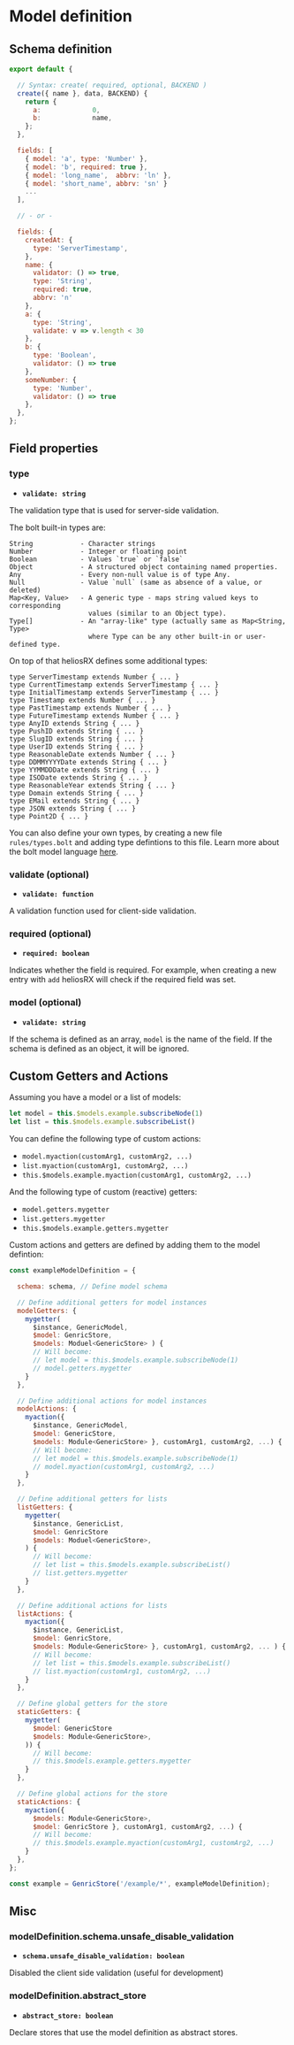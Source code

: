 # Model definition

## Schema definition

```js
export default {

  // Syntax: create( required, optional, BACKEND )
  create({ name }, data, BACKEND) {
    return {
      a:             0,
      b:             name,
    };
  },

  fields: [
    { model: 'a', type: 'Number' },
    { model: 'b', required: true },
    { model: 'long_name',  abbrv: 'ln' },
    { model: 'short_name', abbrv: 'sn' }
    ...
  ],

  // - or -

  fields: {
    createdAt: {
      type: 'ServerTimestamp',
    },
    name: {
      validator: () => true,
      type: 'String',
      required: true,
      abbrv: 'n'
    },
    a: {
      type: 'String',
      validate: v => v.length < 30
    },
    b: {
      type: 'Boolean',
      validator: () => true
    },
    someNumber: {
      type: 'Number',
      validator: () => true
    },
  },
};
```

## Field properties

### type

- **`validate: string`**

The validation type that is used for server-side validation.

The bolt built-in types are:

```
String            - Character strings
Number            - Integer or floating point
Boolean           - Values `true` or `false`
Object            - A structured object containing named properties.
Any               - Every non-null value is of type Any.
Null              - Value `null` (same as absence of a value, or deleted)
Map<Key, Value>   - A generic type - maps string valued keys to corresponding
                    values (similar to an Object type).
Type[]            - An "array-like" type (actually same as Map<String, Type>
                    where Type can be any other built-in or user-defined type.
```

On top of that heliosRX defines some additional types:

```bolt
type ServerTimestamp extends Number { ... }
type CurrentTimestamp extends ServerTimestamp { ... }
type InitialTimestamp extends ServerTimestamp { ... }
type Timestamp extends Number { ... }
type PastTimestamp extends Number { ... }
type FutureTimestamp extends Number { ... }
type AnyID extends String { ... }
type PushID extends String { ... }
type SlugID extends String { ... }
type UserID extends String { ... }
type ReasonableDate extends Number { ... }
type DDMMYYYYDate extends String { ... }
type YYMMDDDate extends String { ... }
type ISODate extends String { ... }
type ReasonableYear extends String { ... }
type Domain extends String { ... }
type EMail extends String { ... }
type JSON extends String { ... }
type Point2D { ... }
```

You can also define your own types, by creating a new file `rules/types.bolt`
and adding type defintions to this file. Learn more about the bolt model language
[here](https://github.com/FirebaseExtended/bolt/blob/master/docs/language.md).

### validate (optional)

- **`validate: function`**

A validation function used for client-side validation.

### required (optional)

- **`required: boolean`**

Indicates whether the field is required. For example, when creating a new
entry with `add` heliosRX will check if the required field was set.

### model (optional)

- **`validate: string`**

If the schema is defined as an array, `model` is the name of the field.
If the schema is defined as an object, it will be ignored.

## Custom Getters and Actions

Assuming you have a model or a list of models:

```js
let model = this.$models.example.subscribeNode(1)
let list = this.$models.example.subscribeList()
```

You can define the following type of custom actions:

- `model.myaction(customArg1, customArg2, ...)`
- `list.myaction(customArg1, customArg2, ...)`
- `this.$models.example.myaction(customArg1, customArg2, ...)`

And the following type of custom (reactive) getters:

- `model.getters.mygetter`
- `list.getters.mygetter`
- `this.$models.example.getters.mygetter`

Custom actions and getters are defined by adding them to the model defintion:

```js
const exampleModelDefinition = {

  schema: schema, // Define model schema

  // Define additional getters for model instances
  modelGetters: {
    mygetter(
      $instance, GenericModel,
      $model: GenricStore,
      $models: Moduel<GenericStore> ) {
      // Will become:
      // let model = this.$models.example.subscribeNode(1)
      // model.getters.mygetter
    }
  },

  // Define additional actions for model instances
  modelActions: {
    myaction({
      $instance, GenericModel,
      $model: GenericStore,
      $models: Module<GenericStore> }, customArg1, customArg2, ...) {
      // Will become:
      // let model = this.$models.example.subscribeNode(1)
      // model.myaction(customArg1, customArg2, ...)
    }
  },

  // Define additional getters for lists
  listGetters: {
    mygetter(
      $instance, GenericList,
      $model: GenricStore
      $models: Moduel<GenericStore>,
    ) {
      // Will become:
      // let list = this.$models.example.subscribeList()
      // list.getters.mygetter
    }
  },

  // Define additional actions for lists
  listActions: {
    myaction({
      $instance, GenericList,
      $model: GenricStore,
      $models: Module<GenericStore> }, customArg1, customArg2, ... ) {
      // Will become:
      // let list = this.$models.example.subscribeList()
      // list.myaction(customArg1, customArg2, ...)
    }
  },

  // Define global getters for the store
  staticGetters: {
    mygetter(
      $model: GenericStore
      $models: Module<GenericStore>,
    )) {
      // Will become:
      // this.$models.example.getters.mygetter
    }
  },

  // Define global actions for the store
  staticActions: {
    myaction({
      $models: Module<GenericStore>,
      $model: GenricStore }, customArg1, customArg2, ...) {
      // Will become:
      // this.$models.example.myaction(customArg1, customArg2, ...)
    }
  },
};

const example = GenricStore('/example/*', exampleModelDefinition);
```


## Misc


### modelDefinition.schema.unsafe_disable_validation

- **`schema.unsafe_disable_validation: boolean`**

Disabled the client side validation (useful for development)


### modelDefinition.abstract_store

- **`abstract_store: boolean`**

Declare stores that use the model definition as abstract stores.
